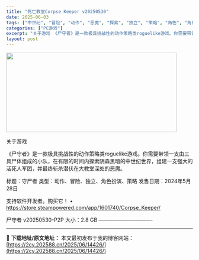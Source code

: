 ```yaml
---
title: "死亡教堂Corpse Keeper v20250530"
date: 2025-06-03
tags: ["中世纪", "冒险", "动作", "恶魔", "探索", "独立", "策略", "角色", "角色扮演", "软件"]
categories: ["PC游戏"]
excerpt: "关于游戏 《尸守者》是一款极具挑战性的动作策略类roguelike游戏。你需要带领一支由三具尸体组成的小队，在有限的时间内探索阴森黑暗的中世纪世界，组建一支强大的活死人军团，并最终斩杀潜伏在大教堂深处的恶魔。 标题：守尸者 类型：动作、冒险、独立、角色扮演、策略 发售日期：2024年5月28日 支持&hellip;"
layout: post
---
```


<img class="aligncenter size-full wp-image-14427" src="https://2cy.202588.cn/wp-content/uploads/2025/06/2025060304100835.jpg" alt="" width="460" height="215" />

关于游戏

《尸守者》是一款极具挑战性的动作策略类roguelike游戏。你需要带领一支由三具尸体组成的小队，在有限的时间内探索阴森黑暗的中世纪世界，组建一支强大的活死人军团，并最终斩杀潜伏在大教堂深处的恶魔。

标题：守尸者
类型：动作、冒险、独立、角色扮演、策略
发售日期：2024年5月28日

支持软件开发者。购买它！
• https://store.steampowered.com/app/1601740/Corpse_Keeper/

尸守者 v20250530-P2P
大小：2.8 GB
——————————- 

---
📖 **下载地址/原文地址：** 本文最初发布于我的博客网站：[https://2cy.202588.cn/2025/06/14426/](https://2cy.202588.cn/2025/06/14426/)
